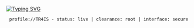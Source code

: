 [![Typing SVG](https://readme-typing-svg.demolab.com?font=Fira+Code&weight=100&duration=1000&color=15F739&multiline=true&width=435&height=120&lines=%5BCracker%40Arch+~%5D+%24+ls;execute_attack.py;payloads;Welcome_Wanderer.bat)](https://git.io/typing-svg)

<p align="center"><code>profile://TR4IS - status: live | clearance: root | interface: secure</code></p>
